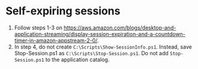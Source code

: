 # Self-expiring sessions
1. Follow steps 1-3 on https://aws.amazon.com/blogs/desktop-and-application-streaming/display-session-expiration-and-a-countdown-timer-in-amazon-appstream-2-0/.
2. In step 4, do not create `C:\Scripts\Show-SessionInfo.ps1`.
   Instead, save Stop-Session.ps1 as `C:\Scripts\Stop-Session.ps1`.
   Do not add `Stop-Session.ps1` to the application catalog.
